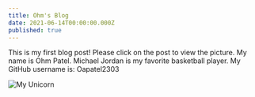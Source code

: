 ```yaml
---
title: Ohm's Blog
date: 2021-06-14T00:00:00.000Z
published: true
---
```


This is my first blog post! Please click on the post to view the picture.
My name is Ohm Patel.
Michael Jordan is my favorite basketball player.
My GitHub username is: Oapatel2303

![My Unicorn](https://talentbacker.com/wp-content/uploads/2020/04/Michael-Jordan-6.jpg)
